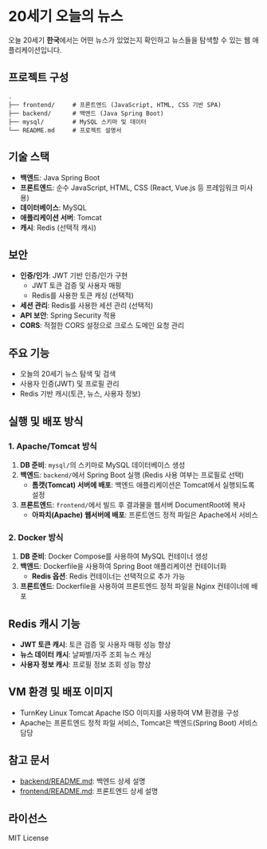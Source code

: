 # 20세기 오늘의 뉴스

오늘 20세기 **한국**에서는 어떤 뉴스가 있었는지 확인하고 뉴스들을 탐색할 수 있는 웹 애플리케이션입니다.

## 프로젝트 구성

```
.
├── frontend/     # 프론트엔드 (JavaScript, HTML, CSS 기반 SPA)
├── backend/      # 백엔드 (Java Spring Boot)
├── mysql/        # MySQL 스키마 및 데이터
└── README.md     # 프로젝트 설명서
```

## 기술 스택

- **백엔드**: Java Spring Boot
- **프론트엔드**: 순수 JavaScript, HTML, CSS (React, Vue.js 등 프레임워크 미사용)
- **데이터베이스**: MySQL
- **애플리케이션 서버**: Tomcat
- **캐시**: Redis (선택적 캐시)

## 보안

- **인증/인가**: JWT 기반 인증/인가 구현
  - JWT 토큰 검증 및 사용자 매핑
  - Redis를 사용한 토큰 캐싱 (선택적)
- **세션 관리**: Redis를 사용한 세션 관리 (선택적)
- **API 보안**: Spring Security 적용
- **CORS**: 적절한 CORS 설정으로 크로스 도메인 요청 관리

## 주요 기능

- 오늘의 20세기 뉴스 탐색 및 검색
- 사용자 인증(JWT) 및 프로필 관리
- Redis 기반 캐시(토큰, 뉴스, 사용자 정보)

## 실행 및 배포 방식

### 1. Apache/Tomcat 방식
1. **DB 준비**: `mysql/`의 스키마로 MySQL 데이터베이스 생성
2. **백엔드**: `backend/`에서 Spring Boot 실행 (Redis 사용 여부는 프로필로 선택)
   - **톰캣(Tomcat) 서버에 배포**: 백엔드 애플리케이션은 Tomcat에서 실행되도록 설정
3. **프론트엔드**: `frontend/`에서 빌드 후 결과물을 웹서버 DocumentRoot에 복사
   - **아파치(Apache) 웹서버에 배포**: 프론트엔드 정적 파일은 Apache에서 서비스

### 2. Docker 방식
1. **DB 준비**: Docker Compose를 사용하여 MySQL 컨테이너 생성
2. **백엔드**: Dockerfile을 사용하여 Spring Boot 애플리케이션 컨테이너화
   - **Redis 옵션**: Redis 컨테이너는 선택적으로 추가 가능
3. **프론트엔드**: Dockerfile을 사용하여 프론트엔드 정적 파일을 Nginx 컨테이너에 배포

## Redis 캐시 기능

- **JWT 토큰 캐시**: 토큰 검증 및 사용자 매핑 성능 향상
- **뉴스 데이터 캐시**: 날짜별/자주 조회 뉴스 캐싱
- **사용자 정보 캐시**: 프로필 정보 조회 성능 향상

## VM 환경 및 배포 이미지

- TurnKey Linux Tomcat Apache ISO 이미지를 사용하여 VM 환경을 구성
- Apache는 프론트엔드 정적 파일 서비스, Tomcat은 백엔드(Spring Boot) 서비스 담당

## 참고 문서

- [backend/README.md](backend/README.md): 백엔드 상세 설명
- [frontend/README.md](frontend/README.md): 프론트엔드 상세 설명

## 라이선스

MIT License
